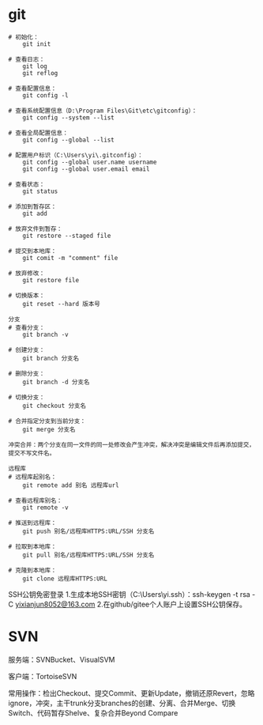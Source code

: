 # git

```
# 初始化：
	git init

# 查看日志：
	git log
	git reflog

# 查看配置信息：
	git config -l

# 查看系统配置信息（‪D:\Program Files\Git\etc\gitconfig）：
	git config --system --list

# 查看全局配置信息：
	git config --global --list
	
# 配置用户标识（‪‪C:\Users\yi\.gitconfig）：
	git config --global user.name username
	git config --global user.email email

# 查看状态：
	git status

# 添加到暂存区：
	git add

# 放弃文件到暂存：
	git restore --staged file

# 提交到本地库：
	git comit -m "comment" file

# 放弃修改：
	git restore file

# 切换版本：
	git reset --hard 版本号

分支
# 查看分支：
	git branch -v

# 创建分支：
	git branch 分支名

# 删除分支：
	git branch -d 分支名

# 切换分支：
	git checkout 分支名

# 合并指定分支到当前分支：
	git merge 分支名

冲突合并：两个分支在同一文件的同一处修改会产生冲突，解决冲突是编辑文件后再添加提交，提交不写文件名。

远程库
# 远程库起别名：
	git remote add 别名 远程库url

# 查看远程库别名：
	git remote -v

# 推送到远程库：
	git push 别名/远程库HTTPS:URL/SSH 分支名

# 拉取到本地库：
	git pull 别名/远程库HTTPS:URL/SSH 分支名

# 克隆到本地库：
	git clone 远程库HTTPS:URL
```

SSH公钥免密登录
1.生成本地SSH密钥（C:\Users\yi\.ssh）：ssh-keygen -t rsa -C yixianjun8052@163.com
2.在github/gitee个人账户上设置SSH公钥保存。

# SVN

服务端：SVNBucket、VisualSVM

客户端：TortoiseSVN

常用操作：检出Checkout、提交Commit、更新Update，撤销还原Revert，忽略ignore，冲突，主干trunk分支branches的创建、分离、合并Merge、切换Switch、代码暂存Shelve、复杂合并Beyond Compare
